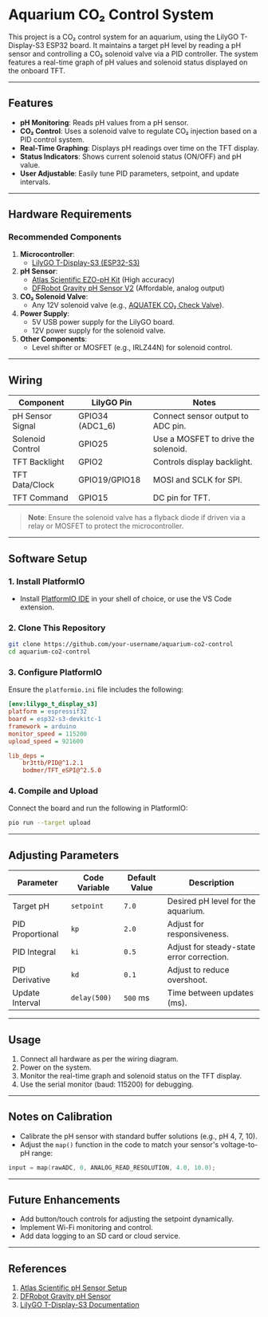 
# Aquarium CO₂ Control System

This project is a CO₂ control system for an aquarium, using the LilyGO T-Display-S3 ESP32 board. It maintains a target pH level by reading a pH sensor and controlling a CO₂ solenoid valve via a PID controller. The system features a real-time graph of pH values and solenoid status displayed on the onboard TFT.

---

## Features
- **pH Monitoring**: Reads pH values from a pH sensor.
- **CO₂ Control**: Uses a solenoid valve to regulate CO₂ injection based on a PID control system.
- **Real-Time Graphing**: Displays pH readings over time on the TFT display.
- **Status Indicators**: Shows current solenoid status (ON/OFF) and pH value.
- **User Adjustable**: Easily tune PID parameters, setpoint, and update intervals.

---

## Hardware Requirements
### Recommended Components
1. **Microcontroller**:
   - [LilyGO T-Display-S3 (ESP32-S3)](https://github.com/Xinyuan-LilyGO/T-Display-S3)
2. **pH Sensor**:
   - [Atlas Scientific EZO-pH Kit](https://atlas-scientific.com/probes/ezo-ph-kit/) (High accuracy)
   - [DFRobot Gravity pH Sensor V2](https://www.dfrobot.com/product-1025.html) (Affordable, analog output)
3. **CO₂ Solenoid Valve**:
   - Any 12V solenoid valve (e.g., [AQUATEK CO₂ Check Valve](https://www.aquatek-california.com/)).
4. **Power Supply**:
   - 5V USB power supply for the LilyGO board.
   - 12V power supply for the solenoid valve.
5. **Other Components**:
   - Level shifter or MOSFET (e.g., IRLZ44N) for solenoid control.

---

## Wiring
| Component         | LilyGO Pin      | Notes                              |
|--------------------|-----------------|------------------------------------|
| pH Sensor Signal   | GPIO34 (ADC1_6) | Connect sensor output to ADC pin. |
| Solenoid Control   | GPIO25          | Use a MOSFET to drive the solenoid. |
| TFT Backlight      | GPIO2           | Controls display backlight.       |
| TFT Data/Clock     | GPIO19/GPIO18   | MOSI and SCLK for SPI.            |
| TFT Command        | GPIO15          | DC pin for TFT.                   |

> **Note**: Ensure the solenoid valve has a flyback diode if driven via a relay or MOSFET to protect the microcontroller.

---

## Software Setup
### 1. **Install PlatformIO**
- Install [PlatformIO IDE](https://platformio.org/) in your shell of choice, or use the VS Code extension.

### 2. **Clone This Repository**
```bash
git clone https://github.com/your-username/aquarium-co2-control
cd aquarium-co2-control
```

### 3. **Configure PlatformIO**
Ensure the `platformio.ini` file includes the following:
```ini
[env:lilygo_t_display_s3]
platform = espressif32
board = esp32-s3-devkitc-1
framework = arduino
monitor_speed = 115200
upload_speed = 921600

lib_deps =
    br3ttb/PID@^1.2.1
    bodmer/TFT_eSPI@^2.5.0
```

### 4. **Compile and Upload**
Connect the board and run the following in PlatformIO:
```bash
pio run --target upload
```

---

## Adjusting Parameters
| Parameter       | Code Variable        | Default Value | Description                                  |
|------------------|----------------------|---------------|----------------------------------------------|
| Target pH        | `setpoint`           | `7.0`         | Desired pH level for the aquarium.           |
| PID Proportional | `kp`                 | `2.0`         | Adjust for responsiveness.                   |
| PID Integral     | `ki`                 | `0.5`         | Adjust for steady-state error correction.    |
| PID Derivative   | `kd`                 | `0.1`         | Adjust to reduce overshoot.                  |
| Update Interval  | `delay(500)`         | `500` ms      | Time between updates (ms).                   |

---

## Usage
1. Connect all hardware as per the wiring diagram.
2. Power on the system.
3. Monitor the real-time graph and solenoid status on the TFT display.
4. Use the serial monitor (baud: 115200) for debugging.

---

## Notes on Calibration
- Calibrate the pH sensor with standard buffer solutions (e.g., pH 4, 7, 10).
- Adjust the `map()` function in the code to match your sensor's voltage-to-pH range:
```cpp
input = map(rawADC, 0, ANALOG_READ_RESOLUTION, 4.0, 10.0);
```

---

## Future Enhancements
- Add button/touch controls for adjusting the setpoint dynamically.
- Implement Wi-Fi monitoring and control.
- Add data logging to an SD card or cloud service.

---

## References
1. [Atlas Scientific pH Sensor Setup](https://atlas-scientific.com/)
2. [DFRobot Gravity pH Sensor](https://www.dfrobot.com/product-1025.html)
3. [LilyGO T-Display-S3 Documentation](https://github.com/Xinyuan-LilyGO/T-Display-S3)
